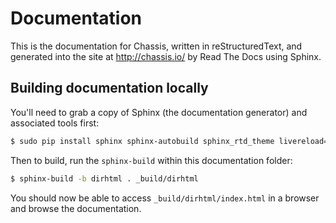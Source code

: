 # Documentation

This is the documentation for Chassis, written in reStructuredText, and
generated into the site at http://chassis.io/ by Read The Docs using Sphinx.

## Building documentation locally

You'll need to grab a copy of Sphinx (the documentation generator) and
associated tools first:

```bash
$ sudo pip install sphinx sphinx-autobuild sphinx_rtd_theme livereload==2.2.0
```

Then to build, run the `sphinx-build` within this documentation folder:

```bash
$ sphinx-build -b dirhtml . _build/dirhtml
```

You should now be able to access `_build/dirhtml/index.html` in a browser and
browse the documentation.

